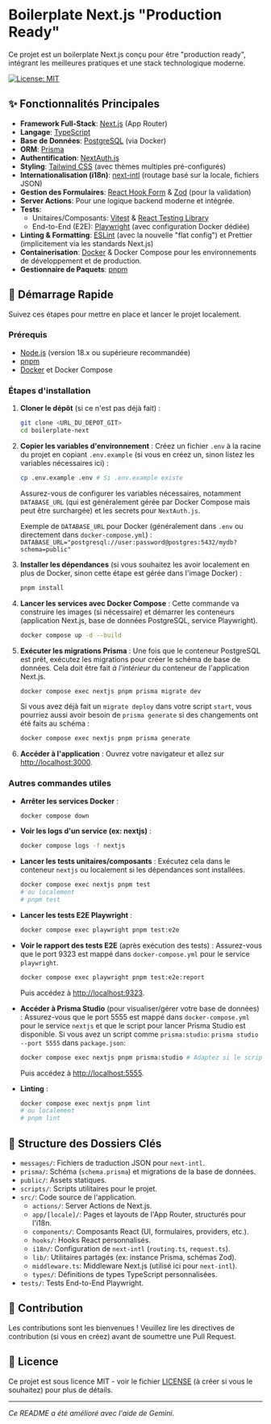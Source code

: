 # Boilerplate Next.js "Production Ready"

Ce projet est un boilerplate Next.js conçu pour être "production ready", intégrant les meilleures pratiques et une stack technologique moderne.

[![License: MIT](https://img.shields.io/badge/License-MIT-yellow.svg)](https://opensource.org/licenses/MIT) <!-- Exemple de badge -->

## ✨ Fonctionnalités Principales

- **Framework Full-Stack**: [Next.js](https://nextjs.org/) (App Router)
- **Langage**: [TypeScript](https://www.typescriptlang.org/)
- **Base de Données**: [PostgreSQL](https://www.postgresql.org/) (via Docker)
- **ORM**: [Prisma](https://www.prisma.io/)
- **Authentification**: [NextAuth.js](https://next-auth.js.org/)
- **Styling**: [Tailwind CSS](https://tailwindcss.com/) (avec thèmes multiples pré-configurés)
- **Internationalisation (i18n)**: [next-intl](https://next-intl-docs.vercel.app/) (routage basé sur la locale, fichiers JSON)
- **Gestion des Formulaires**: [React Hook Form](https://react-hook-form.com/) & [Zod](https://zod.dev/) (pour la validation)
- **Server Actions**: Pour une logique backend moderne et intégrée.
- **Tests**:
  - Unitaires/Composants: [Vitest](https://vitest.dev/) & [React Testing Library](https://testing-library.com/docs/react-testing-library/intro/)
  - End-to-End (E2E): [Playwright](https://playwright.dev/) (avec configuration Docker dédiée)
- **Linting & Formatting**: [ESLint](https://eslint.org/) (avec la nouvelle "flat config") et Prettier (implicitement via les standards Next.js)
- **Containerisation**: [Docker](https://www.docker.com/) & Docker Compose pour les environnements de développement et de production.
- **Gestionnaire de Paquets**: [pnpm](https://pnpm.io/)

## 🚀 Démarrage Rapide

Suivez ces étapes pour mettre en place et lancer le projet localement.

### Prérequis

- [Node.js](https://nodejs.org/) (version 18.x ou supérieure recommandée)
- [pnpm](https://pnpm.io/installation)
- [Docker](https://www.docker.com/get-started/) et Docker Compose

### Étapes d'installation

1.  **Cloner le dépôt** (si ce n'est pas déjà fait) :

    ```bash
    git clone <URL_DU_DEPOT_GIT>
    cd boilerplate-next
    ```

2.  **Copier les variables d'environnement** :
    Créez un fichier `.env` à la racine du projet en copiant `.env.example` (si vous en créez un, sinon listez les variables nécessaires ici) :

    ```bash
    cp .env.example .env # Si .env.example existe
    ```

    Assurez-vous de configurer les variables nécessaires, notamment `DATABASE_URL` (qui est généralement gérée par Docker Compose mais peut être surchargée) et les secrets pour `NextAuth.js`.

    Exemple de `DATABASE_URL` pour Docker (généralement dans `.env` ou directement dans `docker-compose.yml`) :
    `DATABASE_URL="postgresql://user:password@postgres:5432/mydb?schema=public"`

3.  **Installer les dépendances** (si vous souhaitez les avoir localement en plus de Docker, sinon cette étape est gérée dans l'image Docker) :

    ```bash
    pnpm install
    ```

4.  **Lancer les services avec Docker Compose** :
    Cette commande va construire les images (si nécessaire) et démarrer les conteneurs (application Next.js, base de données PostgreSQL, service Playwright).

    ```bash
    docker compose up -d --build
    ```

5.  **Exécuter les migrations Prisma** :
    Une fois que le conteneur PostgreSQL est prêt, exécutez les migrations pour créer le schéma de base de données. Cela doit être fait _à l'intérieur_ du conteneur de l'application Next.js.

    ```bash
    docker compose exec nextjs pnpm prisma migrate dev
    ```

    Si vous avez déjà fait un `migrate deploy` dans votre script `start`, vous pourriez aussi avoir besoin de `prisma generate` si des changements ont été faits au schéma :

    ```bash
    docker compose exec nextjs pnpm prisma generate
    ```

6.  **Accéder à l'application** :
    Ouvrez votre navigateur et allez sur [http://localhost:3000](http://localhost:3000).

### Autres commandes utiles

- **Arrêter les services Docker** :
  ```bash
  docker compose down
  ```
- **Voir les logs d'un service (ex: nextjs)** :
  ```bash
  docker compose logs -f nextjs
  ```
- **Lancer les tests unitaires/composants** :
  Exécutez cela dans le conteneur `nextjs` ou localement si les dépendances sont installées.
  ```bash
  docker compose exec nextjs pnpm test
  # ou localement
  # pnpm test
  ```
- **Lancer les tests E2E Playwright** :
  ```bash
  docker compose exec playwright pnpm test:e2e
  ```
- **Voir le rapport des tests E2E** (après exécution des tests) :
  Assurez-vous que le port 9323 est mappé dans `docker-compose.yml` pour le service `playwright`.

  ```bash
  docker compose exec playwright pnpm test:e2e:report
  ```

  Puis accédez à [http://localhost:9323](http://localhost:9323).

- **Accéder à Prisma Studio** (pour visualiser/gérer votre base de données) :
  Assurez-vous que le port 5555 est mappé dans `docker-compose.yml` pour le service `nextjs` et que le script pour lancer Prisma Studio est disponible.
  Si vous avez un script comme `prisma:studio`: `prisma studio --port 5555` dans `package.json`:

  ```bash
  docker compose exec nextjs pnpm prisma:studio # Adaptez si le script a un autre nom
  ```

  Puis accédez à [http://localhost:5555](http://localhost:5555).

- **Linting** :
  ```bash
  docker compose exec nextjs pnpm lint
  # ou localement
  # pnpm lint
  ```

## 📁 Structure des Dossiers Clés

- `messages/`: Fichiers de traduction JSON pour `next-intl`.
- `prisma/`: Schéma (`schema.prisma`) et migrations de la base de données.
- `public/`: Assets statiques.
- `scripts/`: Scripts utilitaires pour le projet.
- `src/`: Code source de l'application.
  - `actions/`: Server Actions de Next.js.
  - `app/[locale]/`: Pages et layouts de l'App Router, structurés pour l'i18n.
  - `components/`: Composants React (UI, formulaires, providers, etc.).
  - `hooks/`: Hooks React personnalisés.
  - `i18n/`: Configuration de `next-intl` (`routing.ts`, `request.ts`).
  - `lib/`: Utilitaires partagés (ex: instance Prisma, schémas Zod).
  - `middleware.ts`: Middleware Next.js (utilisé ici pour `next-intl`).
  - `types/`: Définitions de types TypeScript personnalisées.
- `tests/`: Tests End-to-End Playwright.

## 🤝 Contribution

Les contributions sont les bienvenues ! Veuillez lire les directives de contribution (si vous en créez) avant de soumettre une Pull Request.

## 📜 Licence

Ce projet est sous licence MIT - voir le fichier [LICENSE](LICENSE.md) (à créer si vous le souhaitez) pour plus de détails.

---

_Ce README a été amélioré avec l'aide de Gemini._
